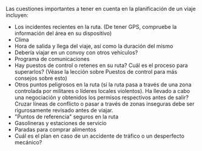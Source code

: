 [Title]: # (Consideraciones)
[Order]: # (2)

Las cuestiones importantes a tener en cuenta en la planificación de un viaje incluyen:

*   Los incidentes recientes en la ruta. (De tener GPS, compruebe la información del área en su dispositivo)
*   Clima
*   Hora de salida y llega del viaje, así como la duración del mismo
*   Debería viajar en un convoy con otros vehículos?
*   Programa de comunicaciones
*   Hay puestos de control o retenes en su ruta? Cuál es el proceso para superarlos? (Véase la lección sobre Puestos de control para más consejos sobre esto)
*   Otros puntos peligrosos en la ruta (sí la ruta pasa a través de una zona controlada por militares o líderes locales violentos). Ha llevado a cabo una negociación y obtenidos los permisos respectivos antes de salir? Cruzar líneas de conflicto o pasar a través de zonas inseguras debe ser rigurosamente revisado antes de viajar.
*   "Puntos de referencia" seguros en la ruta
*   Gasolineras y estaciones de servicio
*   Paradas para comprar alimentos
*   Cuál es el plan en caso de un accidente de tráfico o un desperfecto mecánico?